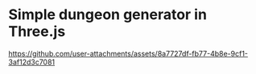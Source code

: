 # Simple dungeon generator in Three.js

https://github.com/user-attachments/assets/8a7727df-fb77-4b8e-9cf1-3af12d3c7081

